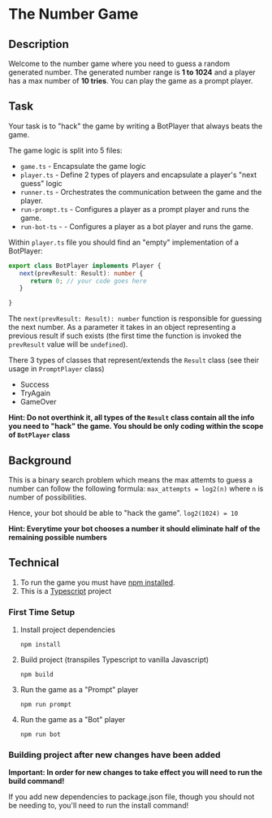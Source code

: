 # The Number Game

## Description 
Welcome to the number game where you need to guess a random generated number. 
The generated number range is **1 to 1024** and a player has a max number of **10 tries**.
You can play the game as a prompt player.

## Task
Your task is to "hack" the game by writing a BotPlayer that always beats the game. 

The game logic is split into 5 files:
- `game.ts` - Encapsulate the game logic
- `player.ts` - Define 2 types of players and encapsulate a player's "next guess" logic 
- `runner.ts` - Orchestrates the communication between the game and the player.
- `run-prompt.ts` - Configures a player as a prompt player and runs the game.
- `run-bot-ts` - - Configures a player as a bot player and runs the game.

Within `player.ts` file you should find an "empty" implementation of a BotPlayer:
```typescript
export class BotPlayer implements Player {
   next(prevResult: Result): number {
      return 0; // your code goes here
   }

}
```

The `next(prevResult: Result): number` function is responsible for guessing the next number.
As a parameter it takes in an object representing a previous result if such exists 
(the first time the function is invoked the `prevResult` value will be `undefined`).

There 3 types of classes that represent/extends the `Result` class (see their usage in `PromptPlayer` class)
- Success
- TryAgain
- GameOver

**Hint: Do not overthink it, all types of the `Result` class contain all the info you need to "hack" the game.
You should be only coding within the scope of `BotPlayer` class**

## Background
This is a binary search problem which means the max attemts to guess a number can follow the following formula:
`max_attempts = log2(n)` where `n` is number of possibilities.

Hence, your bot should be able to "hack the game". `log2(1024) = 10`


**Hint: Everytime your bot chooses a number it should eliminate half of the remaining possible numbers**

## Technical
1. To run the game you must have [npm installed](https://docs.npmjs.com/downloading-and-installing-node-js-and-npm#using-a-node-installer-to-install-nodejs-and-npm).
2. This is a [Typescript](https://www.typescriptlang.org/) project

### First Time Setup

1. Install project dependencies
    ```shell
    npm install
    ```

2. Build project (transpiles Typescript to vanilla Javascript)
    ```shell
    npm build
    ```

3. Run the game as a "Prompt" player 
    ```shell
    npm run prompt
    ```

4. Run the game as a "Bot" player
    ```shell
    npm run bot
    ```
   
### Building project after new changes have been added
**Important: In order for new changes to take effect you will need to run the build command!**

If you add new dependencies to package.json file, though you should not be needing to, 
you'll need to run the install command!
